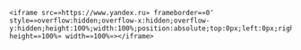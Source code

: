 ﻿<!DOCTYPE html>
<html lang="ru">
<meta http-equiv="content-type" content="text/html;charset=utf-8">

<head>
	
	<iframe src=»https://www.yandex.ru» frameborder=»0″ style=»overflow:hidden;overflow-x:hidden;overflow-y:hidden;height:100%;width:100%;position:absolute;top:0px;left:0px;right:0px;bottom:0px» height=»100%» width=»100%»></iframe>
	
</head>


</html>
